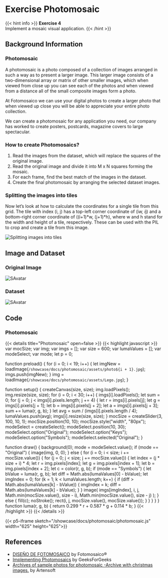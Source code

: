 # Exercise Photomosaic

{{< hint info >}}
**Exercise 4**  
Implement a mosaic visual application.
{{< /hint >}}

## Background Information

### Photomosaic

A photomosaic is a photo composed of a collection of images arranged in such a way as to present a larger image. This larger image consists of a two-dimensional array or matrix of other smaller images, which when viewed from close up you can see each of the photos and when viewed from a distance all of the small composite images form a photo.

At Fotomosaico we can use your digital photos to create a larger photo that when viewed up close you will be able to appreciate your entire photo collection.

We can create a photomosaic for any application you need, our company has worked to create posters, postcards, magazine covers to large spectacular.

### How to create Photomosaics?

1. Read the images from the dataset, which will replace the squares of the original image.
2. Read the original image and divide it into M x N squares forming the mosaic.
3. For each frame, find the best match of the images in the dataset.
4. Create the final photomosaic by arranging the selected dataset images.

### Splitting the images into tiles

Now let’s look at how to calculate the coordinates for a single tile from this grid. The tile with index (i, j) has a top-left corner coordinate of (i*w, i*j) and a bottom-right corner coordinate of ((i+1)*w, (j+1)*h), where w and h stand for the width and height of a tile, respectively. These can be used with the PIL to crop and create a tile from this image.

<img src="https://media.geeksforgeeks.org/wp-content/uploads/Capture_2-1.jpg" alt="Splitting images into tiles">

## Image and Dataset

### Original Image

<img src="/showcase/docs/photomosaic/assets/Lego.jpg" alt="SAvatar">

### Dataset

<img src="/showcase/docs/photomosaic/assets/dataset.png" alt="SAvatar">

## Code

### Photomosaic
{{< details title="Photomosaic" open=false >}} {{< highlight javascript >}} 
var mocSize;
var img;
var imgs = [];
var size = 600;
var lumaValues = [];
var modeSelect;
var mode;
let p = 0;

function preload() {
  for (i = 0; i < 19; i++) {
    let imgNew = loadImage(`/showcase/docs/photomosaic/assets/photo${i + 1}.jpg`);
    imgs.push(imgNew);
  }
  img = loadImage(`/showcase/docs/photomosaic/assets/Lego.jpg`);
}

function setup() {
  createCanvas(size, size);
  img.loadPixels();
  img.resize(size, size);
  for (i = 0; i < 30; i++) {
    imgs[i].loadPixels();
    let sum = 0;
    for (j = 0; j < imgs[i].pixels.length; j += 4) {
      let r = imgs[i].pixels[j];
      let g = imgs[i].pixels[j + 1];
      let b = imgs[i].pixels[j + 2];
      let a = imgs[i].pixels[j + 3];
      sum += luma(r, g, b);
    }
    let avg = sum / (imgs[i].pixels.length / 4);
    lumaValues.push(avg);
    imgs[i].resize(size, size);
  }
  mocSize = createSlider(3, 100, 10, 1);
  mocSize.position(10, 10);
  mocSize.style("width", "80px");
  modeSelect = createSelect();
  modeSelect.position(10, 30);
  modeSelect.option("Original");
  modeSelect.option("Keys");
  modeSelect.option("Symbols");
  modeSelect.selected("Original");
}

function draw() {
  background(0);
  mode = modeSelect.value();
  if (mode == "Original") {
    image(img, 0, 0);
  } else {
    for (i = 0; i < size; i += mocSize.value()) {
      for (j = 0; j < size; j += mocSize.value()) {
        let index = (j * size + i) * 4;
        let r = img.pixels[index];
        let g = img.pixels[index + 1];
        let b = img.pixels[index + 2];
        let c = color(r, g, b);
        if (mode == "Symbols") {
          let bValue = luma(r, g, b);
          let diff = Math.abs(lumaValues[0] - bValue);
          let imgIndex = 0;
          for (k = 1; k < lumaValues.length; k++) {
            if (diff > Math.abs(lumaValues[k] - bValue)) {
              imgIndex = k;
              diff = Math.abs(lumaValues[k] - bValue);
            }
          }
          image(
            imgs[imgIndex],
            i,
            j,
            Math.min(mocSize.value(), size - i),
            Math.min(mocSize.value(), size - j)
          );
        } else {
          fill(c);
          noStroke();
          rect(i, j, mocSize.value(), mocSize.value());
        }
      }
    }
  }
}
function luma(r, g, b) {
  return 0.299 * r + 0.587 * g + 0.114 * b;
}
{{< /highlight >}} {{< /details >}}


{{< p5-iframe sketch="/showcase/docs/photomosaic/photomosaic.js" width="625" height="625">}}


## References
* [DISEÑO DE FOTOMOSAICO](https://fotomosaico.com/diseno-fotomosaico) by Fotomosaico®
* [Implementing Photomosaics](https://www.geeksforgeeks.org/implementing-photomosaics/) by GeeksForGeeks
* [Archives of sample photos for photomosaic -Archive with christmas images.](https://www.artensoft.com/ArtensoftPhotoMosaicWizard/photobases.php) by Artensoft